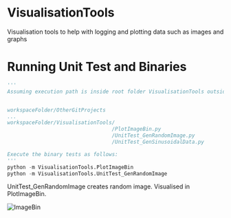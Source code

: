 # VisualisationTools
Visualisation tools to help with logging and plotting data such as images and graphs

# Running Unit Test and Binaries
```python
'''
Assuming execution path is inside root folder VisualisationTools outside of git repo.


workspaceFolder/OtherGitProjects
...
workspaceFolder/VisualisationTools/
                                  /PlotImageBin.py
                                  /UnitTest_GenRandomImage.py
                                  /UnitTest_GenSinusoidalData.py

Execute the binary tests as follows:
'''
python -m VisualisationTools.PlotImageBin
python -m VisualisationTools.UnitTest_GenRandomImage
```

UnitTest_GenRandomImage creates random image.
Visualised in PlotImageBin.

![ImageBin](./Images/PlotImageBin.gif)